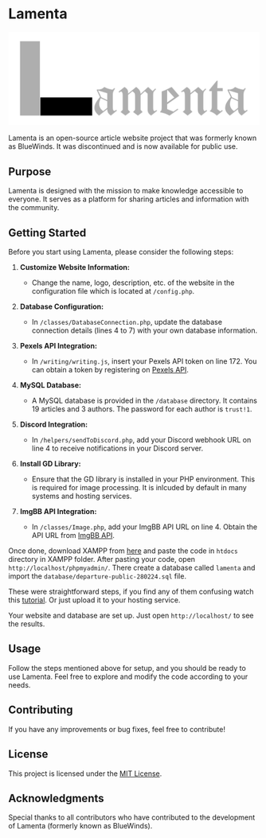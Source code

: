 # Lamenta

![Logo](assets/bitmap.png)

Lamenta is an open-source article website project that was formerly known as BlueWinds. It was discontinued and is now available for public use.

## Purpose

Lamenta is designed with the mission to make knowledge accessible to everyone. It serves as a platform for sharing articles and information with the community.

## Getting Started

Before you start using Lamenta, please consider the following steps:

1. **Customize Website Information:**

   - Change the name, logo, description, etc. of the website in the configuration file which is located at `/config.php`.

2. **Database Configuration:**

   - In `/classes/DatabaseConnection.php`, update the database connection details (lines 4 to 7) with your own database information.

3. **Pexels API Integration:**

   - In `/writing/writing.js`, insert your Pexels API token on line 172. You can obtain a token by registering on [Pexels API](https://www.pexels.com/api/register/).

4. **MySQL Database:**

   - A MySQL database is provided in the `/database` directory. It contains 19 articles and 3 authors. The password for each author is `trust!1`.

5. **Discord Integration:**

   - In `/helpers/sendToDiscord.php`, add your Discord webhook URL on line 4 to receive notifications in your Discord server.

6. **Install GD Library:**

   - Ensure that the GD library is installed in your PHP environment. This is required for image processing. It is inlcuded by default in many systems and hosting services.

7. **ImgBB API Integration:**
   - In `/classes/Image.php`, add your ImgBB API URL on line 4. Obtain the API URL from [ImgBB API](https://api.imgbb.com/).

Once done, download XAMPP from [here](https://www.apachefriends.org/download.html) and paste the code in `htdocs` directory in XAMPP folder. After pasting your code, open `http://localhost/phpmyadmin/`. There create a database called `lamenta` and import the `database/departure-public-280224.sql` file.

These were straightforward steps, if you find any of them confusing watch this [tutorial](https://www.youtube.com/watch?v=4giPN1Xri18). Or just upload it to your hosting service.

Your website and database are set up. Just open `http://localhost/` to see the results.

## Usage

Follow the steps mentioned above for setup, and you should be ready to use Lamenta. Feel free to explore and modify the code according to your needs.

## Contributing

If you have any improvements or bug fixes, feel free to contribute!

## License

This project is licensed under the [MIT License](LICENSE).

## Acknowledgments

Special thanks to all contributors who have contributed to the development of Lamenta (formerly known as BlueWinds).
